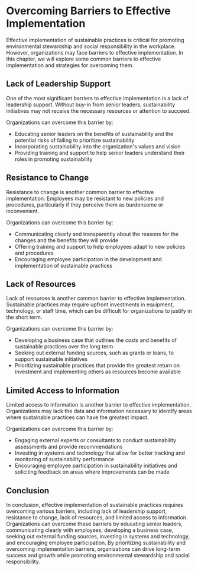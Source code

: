 Overcoming Barriers to Effective Implementation
==========================================================================

Effective implementation of sustainable practices is critical for promoting environmental stewardship and social responsibility in the workplace. However, organizations may face barriers to effective implementation. In this chapter, we will explore some common barriers to effective implementation and strategies for overcoming them.

Lack of Leadership Support
--------------------------

One of the most significant barriers to effective implementation is a lack of leadership support. Without buy-in from senior leaders, sustainability initiatives may not receive the necessary resources or attention to succeed.

Organizations can overcome this barrier by:

* Educating senior leaders on the benefits of sustainability and the potential risks of failing to prioritize sustainability
* Incorporating sustainability into the organization's values and vision
* Providing training and support to help senior leaders understand their roles in promoting sustainability

Resistance to Change
--------------------

Resistance to change is another common barrier to effective implementation. Employees may be resistant to new policies and procedures, particularly if they perceive them as burdensome or inconvenient.

Organizations can overcome this barrier by:

* Communicating clearly and transparently about the reasons for the changes and the benefits they will provide
* Offering training and support to help employees adapt to new policies and procedures
* Encouraging employee participation in the development and implementation of sustainable practices

Lack of Resources
-----------------

Lack of resources is another common barrier to effective implementation. Sustainable practices may require upfront investments in equipment, technology, or staff time, which can be difficult for organizations to justify in the short term.

Organizations can overcome this barrier by:

* Developing a business case that outlines the costs and benefits of sustainable practices over the long term
* Seeking out external funding sources, such as grants or loans, to support sustainable initiatives
* Prioritizing sustainable practices that provide the greatest return on investment and implementing others as resources become available

Limited Access to Information
-----------------------------

Limited access to information is another barrier to effective implementation. Organizations may lack the data and information necessary to identify areas where sustainable practices can have the greatest impact.

Organizations can overcome this barrier by:

* Engaging external experts or consultants to conduct sustainability assessments and provide recommendations
* Investing in systems and technology that allow for better tracking and monitoring of sustainability performance
* Encouraging employee participation in sustainability initiatives and soliciting feedback on areas where improvements can be made

Conclusion
----------

In conclusion, effective implementation of sustainable practices requires overcoming various barriers, including lack of leadership support, resistance to change, lack of resources, and limited access to information. Organizations can overcome these barriers by educating senior leaders, communicating clearly with employees, developing a business case, seeking out external funding sources, investing in systems and technology, and encouraging employee participation. By prioritizing sustainability and overcoming implementation barriers, organizations can drive long-term success and growth while promoting environmental stewardship and social responsibility.


